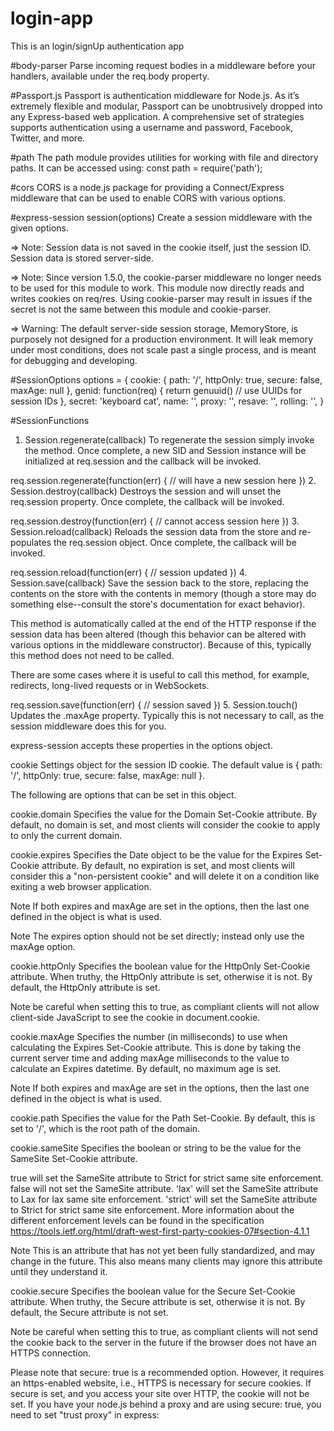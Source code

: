 # login-app
This is an login/signUp authentication app

#body-parser
Parse incoming request bodies in a middleware before your handlers, available under the req.body property.

#Passport.js
Passport is authentication middleware for Node.js. As it’s extremely flexible and modular, Passport can be unobtrusively dropped into any Express-based web application. A comprehensive set of strategies supports authentication using a username and password, Facebook, Twitter, and more.

#path
The path module provides utilities for working with file and directory paths. It can be accessed using: const path = require('path');

#cors
CORS is a node.js package for providing a Connect/Express middleware that can be used to enable CORS with various options.

#express-session
session(options)
Create a session middleware with the given options.

=> Note: Session data is not saved in the cookie itself, just the session ID. Session data is stored server-side.

=> Note: Since version 1.5.0, the cookie-parser middleware no longer needs to be used for this module to work. This module now directly reads and writes cookies on req/res. Using cookie-parser may result in issues if the secret is not the same between this module and cookie-parser.

=> Warning: The default server-side session storage, MemoryStore, is purposely not designed for a production environment. It will leak memory under most conditions, does not scale past a single process, and is meant for debugging and developing.

#SessionOptions
options = {
    cookie: { path: '/', httpOnly: true, secure: false, maxAge: null },
    genid: function(req) {
    return genuuid() // use UUIDs for session IDs
  },
  secret: 'keyboard cat',
  name: '',
  proxy: '',
  resave: '',
  rolling: '',
}

#SessionFunctions
1. Session.regenerate(callback)
To regenerate the session simply invoke the method. Once complete, a new SID and Session instance will be initialized at req.session and the callback will be invoked.

req.session.regenerate(function(err) {
  // will have a new session here
})
2. Session.destroy(callback)
Destroys the session and will unset the req.session property. Once complete, the callback will be invoked.

req.session.destroy(function(err) {
  // cannot access session here
})
3. Session.reload(callback)
Reloads the session data from the store and re-populates the req.session object. Once complete, the callback will be invoked.

req.session.reload(function(err) {
  // session updated
})
4. Session.save(callback)
Save the session back to the store, replacing the contents on the store with the contents in memory (though a store may do something else--consult the store's documentation for exact behavior).

This method is automatically called at the end of the HTTP response if the session data has been altered (though this behavior can be altered with various options in the middleware constructor). Because of this, typically this method does not need to be called.

There are some cases where it is useful to call this method, for example, redirects, long-lived requests or in WebSockets.

req.session.save(function(err) {
  // session saved
})
5. Session.touch()
Updates the .maxAge property. Typically this is not necessary to call, as the session middleware does this for you.

express-session accepts these properties in the options object.

cookie
Settings object for the session ID cookie. The default value is { path: '/', httpOnly: true, secure: false, maxAge: null }.

The following are options that can be set in this object.

cookie.domain
Specifies the value for the Domain Set-Cookie attribute. By default, no domain is set, and most clients will consider the cookie to apply to only the current domain.

cookie.expires
Specifies the Date object to be the value for the Expires Set-Cookie attribute. By default, no expiration is set, and most clients will consider this a "non-persistent cookie" and will delete it on a condition like exiting a web browser application.

Note If both expires and maxAge are set in the options, then the last one defined in the object is what is used.

Note The expires option should not be set directly; instead only use the maxAge option.

cookie.httpOnly
Specifies the boolean value for the HttpOnly Set-Cookie attribute. When truthy, the HttpOnly attribute is set, otherwise it is not. By default, the HttpOnly attribute is set.

Note be careful when setting this to true, as compliant clients will not allow client-side JavaScript to see the cookie in document.cookie.

cookie.maxAge
Specifies the number (in milliseconds) to use when calculating the Expires Set-Cookie attribute. This is done by taking the current server time and adding maxAge milliseconds to the value to calculate an Expires datetime. By default, no maximum age is set.

Note If both expires and maxAge are set in the options, then the last one defined in the object is what is used.

cookie.path
Specifies the value for the Path Set-Cookie. By default, this is set to '/', which is the root path of the domain.

cookie.sameSite
Specifies the boolean or string to be the value for the SameSite Set-Cookie attribute.

true will set the SameSite attribute to Strict for strict same site enforcement.
false will not set the SameSite attribute.
'lax' will set the SameSite attribute to Lax for lax same site enforcement.
'strict' will set the SameSite attribute to Strict for strict same site enforcement.
More information about the different enforcement levels can be found in the specification https://tools.ietf.org/html/draft-west-first-party-cookies-07#section-4.1.1

Note This is an attribute that has not yet been fully standardized, and may change in the future. This also means many clients may ignore this attribute until they understand it.

cookie.secure
Specifies the boolean value for the Secure Set-Cookie attribute. When truthy, the Secure attribute is set, otherwise it is not. By default, the Secure attribute is not set.

Note be careful when setting this to true, as compliant clients will not send the cookie back to the server in the future if the browser does not have an HTTPS connection.

Please note that secure: true is a recommended option. However, it requires an https-enabled website, i.e., HTTPS is necessary for secure cookies. If secure is set, and you access your site over HTTP, the cookie will not be set. If you have your node.js behind a proxy and are using secure: true, you need to set "trust proxy" in express: